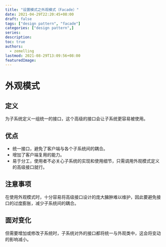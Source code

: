 ```yaml
---
title: "设置模式之外观模式（Facade）"
date: 2021-04-29T22:20:45+08:00
draft: false
tags: ["design pattern", "facade"]
categories: ["design pattern",]
series:
description:
toc: true
authors:
  - zemelling
lastmod: 2021-08-29T13:09:56+08:00
featuredImage:
---
```


# 外观模式

## 定义

为子系统定义一组统一的接口，这个高级的接口会让子系统更容易被使用。

## 优点

* 统一接口，避免了客户端与各个子系统间的耦合。
* 增加了客户端复用的能力。
* 易于分工，使用者不必关心子系统的实现和使用细节，只需调用外观模式定义的高级接口就行。

## 注意事项

在使用外观模式时，十分容易将高级接口设计的庞大臃肿难以维护，因此要避免接口的过度膨胀，减少子系统间的耦合。

## 面对变化

但需要增加或修改子系统时，子系统对外的接口都将统一与外观类中，这会将变动的影响减小。

## 